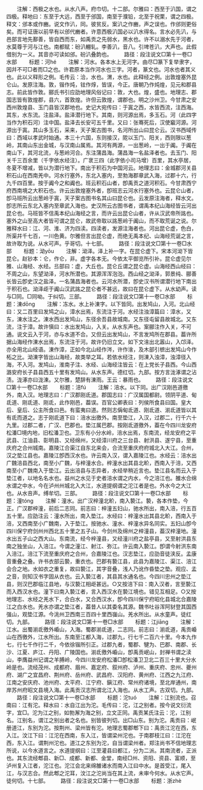 <!-- { "loadSidebar": true } -->
　　注解：西极之水也。从水八声。府巾切。十二部。尔雅曰：西至于汃国，谓之四极。释地曰：东至于大远，西至于邠国，南至于濮铅，北至于祝栗，谓之四极。释文：邠本或作豳。说文作汃，同。彼贫反。案汃之作豳，声之误也。作邠则更俗矣。而可证唐以前早有以邠代豳者。许意西极汃国必以汃水得名。言水必先汃，与邑部言地先鄯善，皆自西而东，如禹贡之先弱水，黑水也。许不以溺水先于河者，水莫尊于河与江也。南都赋：砏汃輣轧。李善汃，音八。引埤苍汃，大声也。此假借别为一义。其音亦可读如邠。砏汃叠韵也。
　　路径：段注说文□第十一卷□水部
　　标题：河hé
　　注解：河水。各本水上无河字。由尽□篆下复举隶字，因幷不可□者而□之也。许君原本当作河水也三字。河者，篆文也。河水也者其义也。此以义释形之例。毛传云：洽，水也。渭，水也。此释经之例。出敦煌塞外昆仑山。发原注海。敦，锴作炖，铉作焞，皆误，今正。唐朝乃作炖煌，见元和郡县志。前此皆作敦。郦氏书引应劭地理风俗记曰：敦，大也。煌，盛也。地理志、郡国志皆有敦煌郡，县六，首敦煌。许但云敦煌，谓郡也。明之沙州卫。今甘肃之安西州敦煌县、玉门县皆汉郡地也。史记大宛传曰：于寘之西，水皆西流，注西海。其东，水东流。注盐泽。盐泽潜行地下。其南，则河源出焉，多玉石。河（此四字当作为积石河）注中国。盐泽去长安可五千里。又曰：张骞死后，汉使竆河源。河源出于寘。其山多玉石，采来，天子案古图书，名河所出山曰昆仑云。汉书西域传曰：西域以孝武时始通。本三十六国，东则接汉，阸以玉门、阳关，西则限以葱岭，其南山东出金城，与汉南山属焉。其河有两源，一出葱岭，一出于阗。于阗在南山下，其河北流，与葱岭河合。东注蒲昌海。蒲昌海一名盐泽者也。去玉门、阳关千三百余里（千字依水经注）。广衺三四（此字依小司马增）百里，其水亭居，冬夏不增减，皆以为潜行地下。南出于积石为中国河云。地理志曰：金城郡河关县积石山在西南羌中。河水行塞外，东北入塞内，至勃海郡章武入海，过郡十六，行九千四百里。按于阗今之和阗也。班云积石山者，卽禹贡之道河积石。今甘肃西宁府西南境之大积石也。许云出敦煌塞外者，卽班志云河水行塞外也。云昆仑山者，卽马班所云出葱岭于寘，天子案古图书名其山曰昆仑也。云发原注海者，释水文。卽志所云东北入塞内至章武入海也。史汉所云古图书者，谓禹本纪山海经皆云河出昆仑也。马班皆不信禹本纪山海经之言，而许云出昆仑山者，许从汉武帝所詺也。塞外之山至高大者皆可谓之昆仑，故武帝取以詺葱岭于阗山，而不取荒诞之说。尔雅释水曰：江、河、淮、济为四渎。四渎者，发源注海者也。河出昆仑虚，色白，所渠幷千七百，一川色黄。尔雅但言出昆仑虚，而绝无禹本纪、山海经荒诞之言，故许取为说。从水可声。乎哥切。十七部。
　　路径：段注说文□第十一卷□水部
　　标题：泑yōu
　　注解：泑泽。泽上补一字。在昆仑虚下。宋本河泑下皆昆仑。赵钞本：仑，作仑，非。虚字各本无。今依太平御览所引补。昆仑虚见尔雅、山海经、水经。丠部曰：虚，大丘也。昆仑丘谓之昆仑虚。山海经西山经曰：不周之山，东望泑泽，河水所潜也。其源浑浑泡泡。西山经之泑泽，郭景纯、郦善长皆云卽史汉之盐泽。一名蒲昌海者也。云河水所潜，卽史汉书所谓潜行地下南出于积石也。泑泽歫于阗山汉武詺之昆仑者不甚远，故曰在昆仑虚下。从水幼声。读与□同。□同呦。于纠切。三部。
　　路径：段注说文□第十一卷□水部
　　标题：涷dōnɡ
　　注解：冻水。水上补涷字。以下皆同。出发鸠山，入河。北山经曰：又二百里曰发鸠之山，漳水出焉，东流注于河。水经注浊漳篇曰：漳水，又东，涷水注之。涷水西出发鸠山，东径余吾县故城南。又东径屯留县故城北。又东流，注于漳。故许愼曰：水出发鸠山，入关。从水东声也。案郦注作入关，不可通。说文云入于河，亦与水道不合。又但云出发鸠山，不言发鸠所在郡县。葢许所据山海经作涷水出焉，东流注于河。故许仍旧立文。如下文涻出北嚣山，入邙泽。亦全用北山经语。涷作漳，正如今北山经作涔，许作涻，及木部引樜出发鸠山今作柘之比。泑涷字皆出山海经，故类举之耳。若依水经注，则涷入浊漳，浊漳径入海，不入河。发鸠山，淮南子注、水经、山海经注皆云：在上党长子县西。今山西潞安府长子县县西五十里有发鸠山。从水东声。德红切。九部。按方言泷涿谓之沾渍。泷涿亦曰泷涷。又尔雅，楚辞有涷雨。王云：暴雨也。
　　路径：段注说文□第十一卷□水部
　　标题：涪fú
　　注解：涪水。以下同。出广汉刚邑道徼外，南入汉。地理志曰：广汉郡刚氐道。郡国志曰：广汉属国都尉。领阴平道、甸氐道、刚氐道、刚氐，此作刚邑，葢误。百官公卿表曰：列侯所食县曰国。皇大后、皇后、公主所食曰邑。有蛮夷曰道。然则志偁甸氐道、刚氐道、湔氐道皆以其有氐而道之。志于刚氐道下曰：涪水出徼外。南至垫江，入汉，过郡二，行千六十九里。过郡二者，广汉、巴郡也。垫江属巴郡。按刚氐道徼外，葢在今四川龙安府松潘□境内地，旧松潘卫也。卫东有小分水岭，涪水出焉，东南流，经龙安府之平武县、江油县、彰明县、又经绵州，又经漳川府之三台县、射洪县、遂宁县，至重庆府之合州城南。嘉陵江合渠江自东北来会，合流至重庆府府城北入大江。合州，汉之垫江县也。嘉陵江卽西汉水也。许云南入汉，谓入嘉陵江也。水经云：涪水出广魏涪县西北，南至小广魏，与梓潼水合。梓潼水出其县北畍，西南入于涪，又西南至小广魏南入于垫江。云出涪县与志异者，水经举稍近言也。垫江县名而云入于垫江者，以地名名水也。益州之水见于史者涪水谓之内水，今之涪江也。雒水合绵水谓之中水，今在泸州州城北入大江，水道提纲谓之沱江者是也。外水今之大江也。从水咅声。缚牟切。三部。
　　路径：段注说文□第十一卷□水部
　　标题：潼tónɡ
　　注解：潼水。出广汉梓潼北畍，南入褺江。褺，各本作垫，今正。广汉郡梓潼，前后二志同。前志曰：梓潼五妇山，驰水所出，南入涪，行五百五十里。应劭注云：潼水所出，南入垫江。水经曰：梓潼水出其县北畍，西南入于涪，又西南至小广魏南，入于垫江。按驰水、潼水、梓潼水异名同实。五妇山卽今四川保宁府剑州州西北五十里之五子山。今剑州及绵州之梓潼县，葢汉梓潼地。潼水出五子山之西大山。东南流，经今梓潼县，又经潼川府之盐亭县，又至射洪县东南之独坐山，入涪江。今谓之潼江、射江、弥江。许云南入褺江。卽谓今射洪东南入涪江。涪江下流至重庆府之合州，合嘉陵江也。汉志垫江，应劭音徒浃反。孟康音重叠之叠。许书衣部云褺，重衣也。巴郡有褺江县，此县为嘉陵江、渠江、涪江会合之地。水如衣之重复，故曰褺江，其字音叠，浅人乃讹作昏垫之垫。观应、孟之音，则知汉书字固从衣也。云入褺江者，其县其水通名也。今四川忠州之垫江县，则汉巴郡临江县地，与汉褺江相歫甚远。○又按涪下曰：南入汉者，言至褺江而入西汉水也。潼下曰南入褺江者，言入西汉水在褺江境也。错见互相足。○又按地理志、水经之羌水下，合白水，又合西汉水，卽今四川保宁府昭化县城北合嘉陵江之白水也。羌水亦谓之垫江者，葢昔人以其委名其源。魏书吐谷浑阿豺登其国西强山，观垫江源。今洮州卫西南三百四十里西嵹山。羌水所出。从水童声。徒红切。九部。
　　路径：段注说文□第十一卷□水部
　　标题：江jiānɡ
　　注解：江水。出蜀湔氐徼外崏山，入海。蜀郡湔氐道，二志同。前志曰：湔氐道，禹贡崏山在西徼外，江水所出。东南至江都入海，过郡九，行七千二百六十里。今本九作七，行七千作行二千，今依徐锴所引正。过郡九者，蜀郡、犍为、巴郡、南郡、长沙、江夏、庐江、丹阳、广陵国也。湔氐徼外崏山，卽禹贡岷山，封禅书谓之渎山，李膺益州记谓之羊膊岭，今四川龙安府松潘□卽松潘卫卫北二百三十里大分水岭是也。流经茂州、成都府、眉州、嘉定府、叙州府、泸州、重庆府、忠州、夔州府、湖广之宜昌府、荆州府、岳州府、武昌府、汉阳府、黄州府、江西之九江府、江南之安庆府、池州府、太平府、江宁府、鎭江府、常州府诸境，至北岸通州，南岸苏州府昭文县境入海。此禹贡汉志所谓北江入海也。从水工声。古双切。九部。
　　路径：段注说文□第十一卷□水部
　　标题：沱tuó
　　注解：江别流也。召南曰：江有沱。释水曰：水自江出为沱。毛传曰：沱，江之别者。按今说文衍流字，宜□。沱为江之别，如勃澥为海之别，立文正同。禹贡某氏注云：沱，江别名。江别名，谓江之别出者之名也。别皆彼列切。出□山东。别为沱。禹贡曰：岷册道江，东别为沱。按荆州、梁州皆有沱。地理志蜀郡郫下曰：禹贡江沱在西，东入江。汶江下曰：江沱在西南，东入江，皆谓梁州沱也。于南郡枝江曰：江沱在西，东入江。谓荆州沱也。道江之东别为沱，自当谓梁州者。郑注尚书不信地理志所说，以今水道言之。水道提纲曰：江至灌县曰都江，分为二派。其南流者，正派也。其东流经郫县、新□、成都、新都、金堂，南经□州、资阳、资县、富顺，至泸州复入江者，沱江也。沱江会北来绵雒诸水而南入江曰中水。是首受江，尾入江，与汉志合。然此郫之沱耳，汶江之沱尚当在其上流，未审今何水。从水它声。徒何切。十七部。
　　路径：段注说文□第十一卷□水部
　　标题：浙zhè
